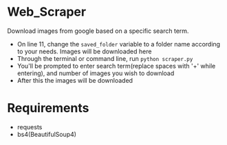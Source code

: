# Web_Scraper
Download images from google based on a specific search term.

 - On line 11, change the `saved_folder` variable to a folder name according to your needs. Images will be downloaded here
 - Through the terminal or command line, run `python scraper.py`
 - You'll be prompted to enter search term(replace spaces with '+' while entering), and number of images you wish to download
 - After this the images will be downloaded
 
# Requirements
 - requests
 - bs4(BeautifulSoup4)
